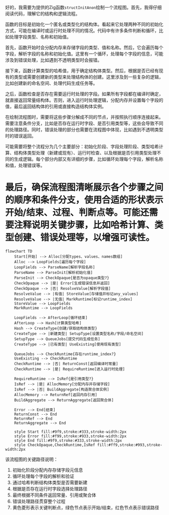 好的，我需要为提供的Zig函数`structInitAnon`绘制一个流程图。首先，我得仔细阅读代码，理解它的结构和逻辑流程。

函数的目标是初始化一个匿名或类型化的结构体。看起来它处理两种不同的初始化方式，可能在编译时或运行时处理不同的情况。代码中有许多条件判断和循环，比如处理字段类型、名称和初始值。

首先，函数开始时会分配内存来存储字段的类型、值和名称。然后，它会遍历每个字段，解析字段的名称和初始化值。这里有一个循环，处理每个字段的信息，可能涉及到错误处理，比如遇到不透明类型时会报错。

接下来，函数计算类型的哈希值，用于确定结构体类型。然后，根据是否已经有现有的类型或需要创建新的类型来处理结构体的创建。这里涉及到一些复杂的逻辑，比如创建新的命名空间、处理代码生成任务等。

之后，函数检查是否存在需要运行时处理的字段。如果所有字段都在编译时确定，就直接返回常量结构体。否则，进入运行时处理逻辑，分配内存并设置每个字段的值，最后返回结构体的引用或直接构造结构体实例。

在绘制流程图时，需要将这些步骤分解成不同的节点，并按照执行顺序连接起来。需要注意条件分支，比如是否存在运行时字段、是否引用类型等，这些会导致不同的处理路径。同时，错误处理的部分也需要在流程图中体现，比如遇到不透明类型时的错误返回。

可能需要将整个流程分为几个主要部分：初始化阶段、字段处理阶段、类型哈希计算、结构体类型处理（新建或现有）、运行时检查、以及根据是否引用类型处理不同的生成逻辑。每个部分内部又有详细的步骤，比如循环处理每个字段，解析名称和值，处理错误等。

最后，确保流程图清晰展示各个步骤之间的顺序和条件分支，使用合适的形状表示开始/结束、过程、判断点等。可能还需要注释说明关键步骤，比如哈希计算、类型创建、错误处理等，以增强可读性。
================================================
```mermaid
flowchart TD
    Start[开始] --> Alloc[分配types、values、names数组]
    Alloc --> LoopFields[遍历每个字段]
    LoopFields --> ParseName[解析字段名称]
    ParseName --> ParseInit[解析初始化值]
    ParseInit --> CheckOpaque{是否为opaque类型?}
    CheckOpaque --> |是| Error[生成错误信息并返回]
    CheckOpaque --> |否| ResolveValue[解析字段值]
    ResolveValue --> |有值| StoreValue[存储值并标记any_values]
    ResolveValue --> |无值| MarkRuntime[标记runtime_index]
    StoreValue --> LoopFields
    MarkRuntime --> LoopFields
    
    LoopFields --> AfterLoop[循环结束]
    AfterLoop --> Hash[计算类型哈希]
    Hash --> CreateType{创建/获取结构体类型}
    CreateType --> |新建类型| SetupType[设置类型名称/字段/命名空间]
    SetupType --> QueueJobs[提交代码生成任务]
    CreateType --> |已有类型| UseExisting[使用现有类型]
    
    QueueJobs --> CheckRuntime{存在runtime_index?}
    UseExisting --> CheckRuntime
    CheckRuntime --> |否| ReturnConst[返回编译时常量]
    CheckRuntime --> |是| RequireRuntime[进入运行时处理]
    
    RequireRuntime --> IsRef{是引用类型?}
    IsRef --> |是| AllocMemory[分配内存并存储字段]
    IsRef --> |否| BuildAggregate[构造聚合体实例]
    AllocMemory --> ReturnRef[返回内存引用]
    BuildAggregate --> ReturnAggregate[返回聚合体]
    
    Error --> End[结束]
    ReturnConst --> End
    ReturnRef --> End
    ReturnAggregate --> End

    style Start fill:#9f9,stroke:#333,stroke-width:2px
    style Error fill:#f99,stroke:#933,stroke-width:2px
    style End fill:#9f9,stroke:#333,stroke-width:2px
    style CheckOpaque,CheckRuntime,IsRef fill:#ff9,stroke:#993,stroke-width:2px
``` 

该流程图的关键路径说明：
1. 初始化阶段分配内存存储字段元信息
2. 循环处理每个字段的解析和验证
3. 通过哈希判断结构体类型是否需要新建
4. 根据是否存在运行时字段选择处理路径
5. 最终根据不同条件返回常量、引用或聚合体
6. 错误处理路径贯穿整个过程
7. 黄色菱形表示关键判断点，绿色节点表示开始/结束，红色节点表示错误路径